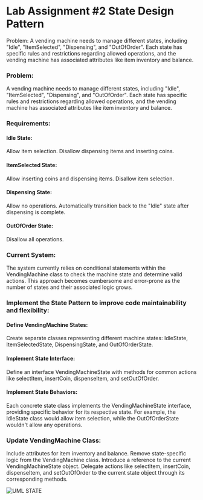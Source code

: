 # Lab Assignment #2 State Design Pattern

Problem:
A vending machine needs to manage different states, including "Idle", "ItemSelected", "Dispensing", and "OutOfOrder". Each state has specific rules and restrictions regarding allowed operations, and the vending machine has associated attributes like item inventory and balance.

### Problem:
A vending machine needs to manage different states, including "Idle", "ItemSelected", "Dispensing", and "OutOfOrder". Each state has specific rules and restrictions regarding allowed operations, and the vending machine has associated attributes like item inventory and balance.
### Requirements:
#### Idle State:
Allow item selection.
Disallow dispensing items and inserting coins.
#### ItemSelected State:
Allow inserting coins and dispensing items.
Disallow item selection.
#### Dispensing State:
Allow no operations.
Automatically transition back to the "Idle" state after dispensing is complete.
#### OutOfOrder State:
Disallow all operations.
### Current System: 
The system currently relies on conditional statements within the VendingMachine class to check the machine state and determine valid actions. This approach becomes cumbersome and error-prone as the number of states and their associated logic grows.

### Implement the State Pattern to improve code maintainability and flexibility:
#### Define VendingMachine States:
Create separate classes representing different machine states: IdleState, ItemSelectedState, DispensingState, and OutOfOrderState.
#### Implement State Interface:
Define an interface VendingMachineState with methods for common actions like selectItem, insertCoin, dispenseItem, and setOutOfOrder.
#### Implement State Behaviors:
Each concrete state class implements the VendingMachineState interface, providing specific behavior for its respective state. For example, the IdleState class would allow item selection, while the OutOfOrderState wouldn't allow any operations.
### Update VendingMachine Class:
Include attributes for item inventory and balance.
Remove state-specific logic from the VendingMachine class.
Introduce a reference to the current VendingMachineState object.
Delegate actions like selectItem, insertCoin, dispenseItem, and setOutOfOrder to the current state object through its corresponding methods.

![UML STATE](https://github.com/user-attachments/assets/049d5a69-eabf-41a5-8031-44ad4592fe61)
